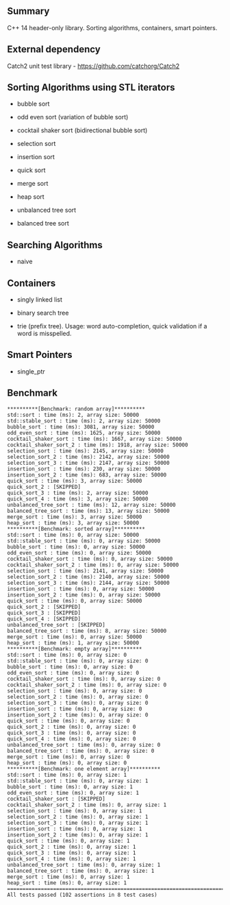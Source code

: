 ## Summary 

C++ 14 header-only library. Sorting algorithms, containers, smart pointers.

## External dependency

Catch2 unit test library - https://github.com/catchorg/Catch2

## Sorting Algorithms using STL iterators

- bubble sort

- odd even sort (variation of bubble sort)

- cocktail shaker sort (bidirectional bubble sort)

- selection sort

- insertion sort

- quick sort

- merge sort

- heap sort

- unbalanced tree sort

- balanced tree sort

## Searching Algorithms

- naive

## Containers

- singly linked list

- binary search tree

- trie (prefix tree). Usage: word auto-completion, quick validation if a word is misspelled.

## Smart Pointers

- single_ptr

## Benchmark
```
**********[Benchmark: random array]**********
std::sort : time (ms): 2, array size: 50000
std::stable_sort : time (ms): 2, array size: 50000
bubble_sort : time (ms): 3081, array size: 50000
odd_even_sort : time (ms): 1625, array size: 50000
cocktail_shaker_sort : time (ms): 1667, array size: 50000
cocktail_shaker_sort_2 : time (ms): 1918, array size: 50000
selection_sort : time (ms): 2145, array size: 50000
selection_sort_2 : time (ms): 2142, array size: 50000
selection_sort_3 : time (ms): 2147, array size: 50000
insertion_sort : time (ms): 230, array size: 50000
insertion_sort_2 : time (ms): 683, array size: 50000
quick_sort : time (ms): 3, array size: 50000
quick_sort_2 : [SKIPPED]
quick_sort_3 : time (ms): 2, array size: 50000
quick_sort_4 : time (ms): 3, array size: 50000
unbalanced_tree_sort : time (ms): 12, array size: 50000
balanced_tree_sort : time (ms): 13, array size: 50000
merge_sort : time (ms): 3, array size: 50000
heap_sort : time (ms): 3, array size: 50000
**********[Benchmark: sorted array]**********
std::sort : time (ms): 0, array size: 50000
std::stable_sort : time (ms): 0, array size: 50000
bubble_sort : time (ms): 0, array size: 50000
odd_even_sort : time (ms): 0, array size: 50000
cocktail_shaker_sort : time (ms): 0, array size: 50000
cocktail_shaker_sort_2 : time (ms): 0, array size: 50000
selection_sort : time (ms): 2141, array size: 50000
selection_sort_2 : time (ms): 2140, array size: 50000
selection_sort_3 : time (ms): 2144, array size: 50000
insertion_sort : time (ms): 0, array size: 50000
insertion_sort_2 : time (ms): 0, array size: 50000
quick_sort : time (ms): 0, array size: 50000
quick_sort_2 : [SKIPPED]
quick_sort_3 : [SKIPPED]
quick_sort_4 : [SKIPPED]
unbalanced_tree_sort : [SKIPPED]
balanced_tree_sort : time (ms): 8, array size: 50000
merge_sort : time (ms): 0, array size: 50000
heap_sort : time (ms): 1, array size: 50000
**********[Benchmark: empty array]**********
std::sort : time (ms): 0, array size: 0
std::stable_sort : time (ms): 0, array size: 0
bubble_sort : time (ms): 0, array size: 0
odd_even_sort : time (ms): 0, array size: 0
cocktail_shaker_sort : time (ms): 0, array size: 0
cocktail_shaker_sort_2 : time (ms): 0, array size: 0
selection_sort : time (ms): 0, array size: 0
selection_sort_2 : time (ms): 0, array size: 0
selection_sort_3 : time (ms): 0, array size: 0
insertion_sort : time (ms): 0, array size: 0
insertion_sort_2 : time (ms): 0, array size: 0
quick_sort : time (ms): 0, array size: 0
quick_sort_2 : time (ms): 0, array size: 0
quick_sort_3 : time (ms): 0, array size: 0
quick_sort_4 : time (ms): 0, array size: 0
unbalanced_tree_sort : time (ms): 0, array size: 0
balanced_tree_sort : time (ms): 0, array size: 0
merge_sort : time (ms): 0, array size: 0
heap_sort : time (ms): 0, array size: 0
**********[Benchmark: one element array]**********
std::sort : time (ms): 0, array size: 1
std::stable_sort : time (ms): 0, array size: 1
bubble_sort : time (ms): 0, array size: 1
odd_even_sort : time (ms): 0, array size: 1
cocktail_shaker_sort : [SKIPPED]
cocktail_shaker_sort_2 : time (ms): 0, array size: 1
selection_sort : time (ms): 0, array size: 1
selection_sort_2 : time (ms): 0, array size: 1
selection_sort_3 : time (ms): 0, array size: 1
insertion_sort : time (ms): 0, array size: 1
insertion_sort_2 : time (ms): 0, array size: 1
quick_sort : time (ms): 0, array size: 1
quick_sort_2 : time (ms): 0, array size: 1
quick_sort_3 : time (ms): 0, array size: 1
quick_sort_4 : time (ms): 0, array size: 1
unbalanced_tree_sort : time (ms): 0, array size: 1
balanced_tree_sort : time (ms): 0, array size: 1
merge_sort : time (ms): 0, array size: 1
heap_sort : time (ms): 0, array size: 1
===============================================================================
All tests passed (102 assertions in 8 test cases)
```
